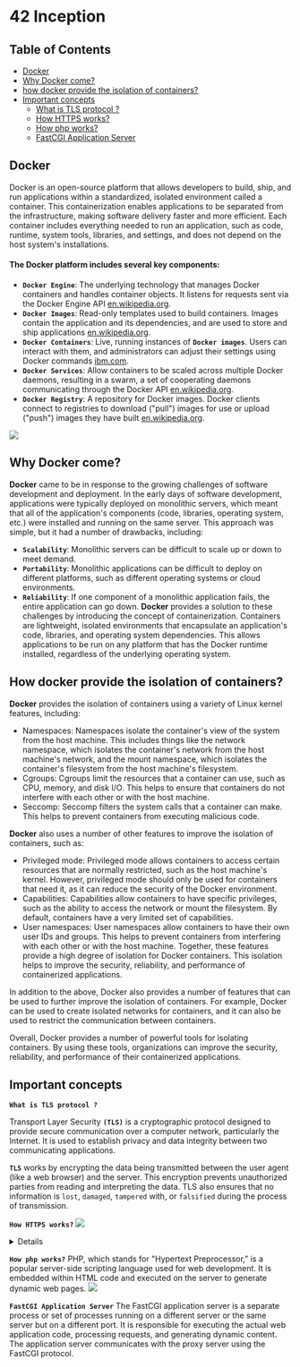 # 42 Inception
## Table of Contents

 - [Docker](#docker)
 - [Why Docker come?](#)
 - [how docker provide the isolation of containers?](#)
 - [Important concepts](#)
    - [What is TLS protocol ?](#)
    - [How HTTPS works?](#)
	- [How php works?](#)
	- [FastCGI Application Server](#)


## Docker
Docker is an open-source platform that allows developers to build, ship, and run applications within a standardized, isolated environment called a container. This containerization enables applications to be separated from the infrastructure, making software delivery faster and more efficient. Each container includes everything needed to run an application, such as code, runtime, system tools, libraries, and settings, and does not depend on the host system's installations.

#### The Docker platform includes several key components:
- **`Docker Engine`**: The underlying technology that manages Docker containers and handles container objects. It listens for requests sent via the Docker Engine API [en.wikipedia.org](https://en.wikipedia.org/wiki/Docker_(software)).
- **`Docker Images`**: Read-only templates used to build containers. Images contain the application and its dependencies, and are used to store and ship applications [en.wikipedia.org](https://en.wikipedia.org/wiki/Docker_(software)).
- **`Docker Containers`**: Live, running instances of **`Docker images`**. Users can interact with them, and administrators can adjust their settings using Docker commands [ibm.com](https://www.ibm.com/topics/docker).
- **`Docker Services`**: Allow containers to be scaled across multiple Docker daemons, resulting in a swarm, a set of cooperating daemons communicating through the Docker API [en.wikipedia.org](https://en.wikipedia.org/wiki/Docker_(software)).
- **`Docker Registry`**: A repository for Docker images. Docker clients connect to registries to download ("pull") images for use or upload ("push") images they have built [en.wikipedia.org](https://en.wikipedia.org/wiki/Docker_(software)).


<img src="https://dl.dropbox.com/scl/fi/ksye3kvwn5dtthtkb65ig/DockerArch.png?rlkey=2o6gmlsh8mjczvdlzb14u7wy2&dl=0"></img>

## Why Docker come?

**Docker** came to be in response to the growing challenges of software development and deployment. In the early days of software development, applications were typically deployed on monolithic servers, which meant that all of the application's components (code, libraries, operating system, etc.) were installed and running on the same server. This approach was simple, but it had a number of drawbacks, including:

- **`Scalability`**: Monolithic servers can be difficult to scale up or down to meet demand.
- **`Portability`**: Monolithic applications can be difficult to deploy on different platforms, such as different operating systems or cloud environments.
- **`Reliability`**: If one component of a monolithic application fails, the entire application can go down.
**Docker** provides a solution to these challenges by introducing the concept of containerization. Containers are lightweight, isolated environments that encapsulate an application's code, libraries, and operating system dependencies. This allows applications to be run on any platform that has the Docker runtime installed, regardless of the underlying operating system.

## How docker provide the isolation of containers?

**Docker** provides the isolation of containers using a variety of Linux kernel features, including:

+ Namespaces: Namespaces isolate the container's view of the system from the host machine. This includes things like the network namespace, which isolates the container's network from the host machine's network, and the mount namespace, which isolates the container's filesystem from the host machine's filesystem.
+ Cgroups: Cgroups limit the resources that a container can use, such as CPU, memory, and disk I/O. This helps to ensure that containers do not interfere with each other or with the host machine.
+ Seccomp: Seccomp filters the system calls that a container can make. This helps to prevent containers from executing malicious code.

**Docker** also uses a number of other features to improve the isolation of containers, such as:

+ Privileged mode: Privileged mode allows containers to access certain resources that are normally restricted, such as the host machine's kernel. However, privileged mode should only be used for containers that need it, as it can reduce the security of the Docker environment.
+ Capabilities: Capabilities allow containers to have specific privileges, such as the ability to access the network or mount the filesystem. By default, containers have a very limited set of capabilities.
+ User namespaces: User namespaces allow containers to have their own user IDs and groups. This helps to prevent containers from interfering with each other or with the host machine.
Together, these features provide a high degree of isolation for Docker containers. This isolation helps to improve the security, reliability, and performance of containerized applications.

In addition to the above, Docker also provides a number of features that can be used to further improve the isolation of containers. For example, Docker can be used to create isolated networks for containers, and it can also be used to restrict the communication between containers.

Overall, Docker provides a number of powerful tools for isolating containers. By using these tools, organizations can improve the security, reliability, and performance of their containerized applications.

## Important concepts
**`What is TLS protocol ?`**

Transport Layer Security **`(TLS)`** is a cryptographic protocol designed to provide secure communication over a computer network, particularly the Internet. It is used to establish privacy and data integrity between two communicating applications.

**`TLS`** works by encrypting the data being transmitted between the user agent (like a web browser) and the server. This encryption prevents unauthorized parties from reading and interpreting the data. TLS also ensures that no information is `lost`, `damaged`, `tampered` with, or `falsified` during the process of transmission.

**`How HTTPS works?`**
<img src="https://dl.dropbox.com/scl/fi/48on4e66fx5qm7w93qfp2/HTTPS.png?rlkey=6bd20zr9p4c5r9kna314hhc60&dl=0"></img>

<details>
1. **Handshake and Key Exchange**:
 When a user enters a URL with "https://" in their web browser and initiates a request to a secure website, the browser contacts the web    server.
 
 The server responds by sending its digital certificate to the browser. This certificate contains the server's public key and some information about the website.
 
 The browser verifies the certificate to ensure it's valid, issued by a trusted Certificate Authority (CA), and hasn't expired. This process is known as certificate validation.
2. **Session Key Generation**:
 
 Once the certificate is validated, the browser generates a random symmetric encryption key called the session key. This session key will be used for encrypting and decrypting the data exchanged between the browser and the server during the current session.
3. **Key Exchange**:
 
 The browser encrypts the session key using the server's public key from the certificate. This step ensures that only the server, with its corresponding private key, can decrypt the session key.
4. **Secure Communication**:
 
 With the session key securely exchanged, the browser and server switch to using symmetric encryption for the rest of the session. This is much faster than asymmetric encryption (used for the initial handshake) and is used to protect the actual data exchanged during the session.
5. **Data Transfer**:
 
 All data transmitted between the browser and server, including HTTP requests and responses, is encrypted using the session key. This encryption ensures that even if someone intercepts the data, they can't decipher it without the session key.
6. **Data Integrity**:
 
 HTTPS also ensures data integrity. Data is often hashed (transformed into a fixed-size string of characters) before encryption. When received, the server checks if the data's hash matches the received data. If they don't match, it indicates that the data has been tampered with during transmission.
7. **Termination**:
 
 When the session ends, either the browser or server can terminate it. This could happen due to inactivity or when the user closes the browser.
 
 The session key is discarded, making it difficult for anyone to decrypt past communications even if they somehow obtain the server's private key.
</details>

**`How php works?`**
PHP, which stands for "Hypertext Preprocessor," is a popular server-side scripting language used for web development. It is embedded within HTML code and executed on the server to generate dynamic web pages. 
<img src="https://dl.dropbox.com/scl/fi/a2t470ih5l7h8133v9ofu/PHP_WORKFLOW.png?rlkey=mazh3wgqq6e6dd7j5j84a39oh&dl=0"></img>

**`FastCGI Application Server`**
The FastCGI application server is a separate process or set of processes running on a different server or the same server but on a different port. It is responsible for executing the actual web application code, processing requests, and generating dynamic content. The application server communicates with the proxy server using the FastCGI protocol.